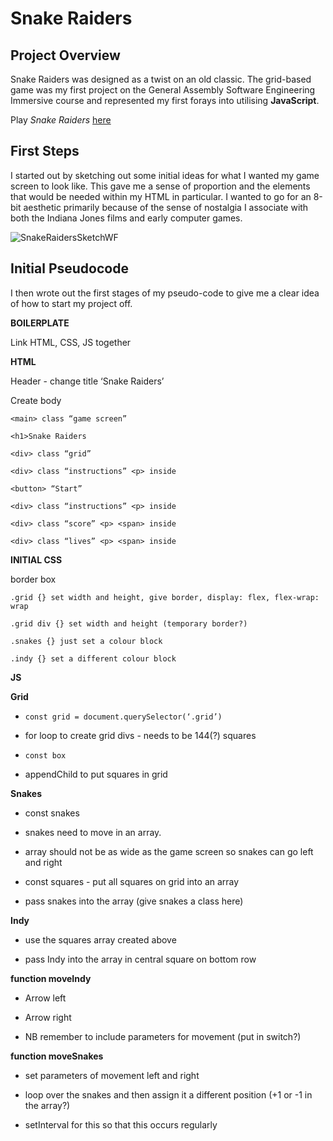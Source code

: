 # Snake Raiders

## Project Overview
Snake Raiders was designed as a twist on an old classic. The grid-based game was my first project on the General Assembly Software Engineering Immersive course and represented my first forays into utilising **JavaScript**.

Play _Snake Raiders_ [here](https://sclemson.github.io/Snake-Raiders/)


## First Steps

I started out by sketching out some initial ideas for what I wanted my game screen to look like. This gave me a sense of proportion and the elements that would be needed within my HTML in particular. I wanted to go for an 8-bit aesthetic primarily because of the sense of nostalgia I associate with both the Indiana Jones films and early computer games.

![SnakeRaidersSketchWF](https://user-images.githubusercontent.com/63468223/136580421-8c7192c6-74c9-423d-845a-8712cd598266.jpg)


## Initial Pseudocode

I then wrote out the first stages of my pseudo-code to give me a clear idea of how to start my project off.

**BOILERPLATE**

Link HTML, CSS, JS together



**HTML**

Header - change title ‘Snake Raiders’

Create body

`<main> class “game screen”`

`<h1>Snake Raiders`

`<div> class “grid”`

`<div> class “instructions” <p> inside`

`<button> “Start”`

`<div> class “instructions” <p> inside`

`<div> class “score” <p> <span> inside`

`<div> class “lives” <p> <span> inside`



**INITIAL CSS**

border box

`.grid {} set width and height, give border, display: flex, flex-wrap: wrap`

`.grid div {} set width and height (temporary border?)`

`.snakes {} just set a colour block`

`.indy {} set a different colour block`


**JS**

**Grid**

- `const grid = document.querySelector(‘.grid’)`

- for loop to create grid divs - needs to be 144(?) squares

- `const box`

- appendChild to put squares in grid


**Snakes**

- const snakes

- snakes need to move in an array.

- array should not be as wide as the game screen so snakes can go left and right


- const squares - put all squares on grid into an array

- pass snakes into the array (give snakes a class here)


**Indy**

- use the squares array created above

- pass Indy into the array in central square on bottom row


**function moveIndy**

- Arrow left 

- Arrow right

- NB remember to include parameters for movement (put in switch?)


**function moveSnakes**

- set parameters of movement left and right

- loop over the snakes and then assign it a different position (+1 or -1 in the array?)

- setInterval for this so that this occurs regularly



